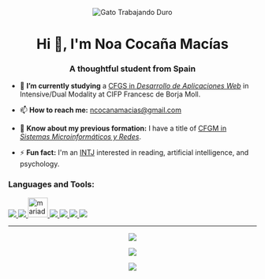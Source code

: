 <p align="center"><img src="https://user-images.githubusercontent.com/117761602/211220562-e477ce99-93b3-42b1-9f1d-9d4352151c6a.gif" alt="Gato Trabajando Duro"></p>

<h1 align="center">Hi 👋, I'm Noa Cocaña Macías</h1>
<h3 align="center">A thoughtful student from Spain</h3>

- 🌱 **I’m currently studying** a [CFGS in *Desarrollo de Aplicaciones Web*](https://www.todofp.es/que-estudiar/loe/informatica-comunicaciones/des-aplicaciones-web.html) in Intensive/Dual Modality at CIFP Francesc de Borja Moll.

- 📫 **How to reach me:** ncocanamacias@gmail.com

- 📄 **Know about my previous formation:** I have a title of [CFGM in *Sistemas Microinformáticos y Redes*](https://www.todofp.es/que-estudiar/loe/informatica-comunicaciones/sistemas-microniformaticos-redes.html).

- ⚡ **Fun fact:** I'm an [INTJ](https://www.16personalities.com/intj-personality) interested in reading, artificial intelligence, and psychology.

<h3 align="left">Languages and Tools:</h3>
<p align="left">
<!--   <h4 align="left">Programming Languagues:</h3> -->
  <a href="https://skillicons.dev">
      <img src="https://skillicons.dev/icons?i=python,java" />
  </a>
<!--   <h4 align="left">Frontend Development:</h3> -->
  <a href="https://skillicons.dev">
      <img src="https://skillicons.dev/icons?i=html,css,js,jquery" />
  </a>
<!--   <h4 align="left">Databases:</h3> -->
  <a href="https://mariadb.org/" target="_blank" rel="noreferrer"> <img src="https://www.vectorlogo.zone/logos/mariadb/mariadb-icon.svg" alt="mariadb" width="40" height="40"/> </a>
  <a href="https://skillicons.dev">
      <img src="https://skillicons.dev/icons?i=mongodb,sqlite" />
  </a>
<!--   <h4 align="left">Frameworks:</h3> -->
  <a href="https://skillicons.dev">
      <img src="https://skillicons.dev/icons?i=flask,spring" />
  </a>
<!--   <h4 align="left">Scripting:</h3> -->
  <a href="https://skillicons.dev">
      <img src="https://skillicons.dev/icons?i=bash,powershell" />
  </a>
<!--   <h4 align="left">Others:</h3> -->
  <a href="https://skillicons.dev">
      <img src="https://skillicons.dev/icons?i=vscode,git,maven,docker,postman" />
  </a>
</p>

---

<p align="center"><a href="https://git.io/streak-stats">
  <img src="http://github-readme-streak-stats.herokuapp.com?user=ncocana&theme=github-dark-blue&hide_border=false&mode=weekly" />
</a></p>
<p align="center"><a href="https://github.com/anuraghazra/github-readme-stats">
  <img src="https://github-readme-stats-git-masterrstaa-rickstaa.vercel.app/api?username=ncocana&theme=github_dark&show_icons=true" />
</a></p>
<p align="center"><a href="https://github.com/anuraghazra/github-readme-stats">
  <img src="https://github-readme-stats-git-masterrstaa-rickstaa.vercel.app/api/top-langs/?username=ncocana&theme=github_dark&layout=compact" />
</a></p>
